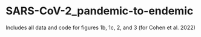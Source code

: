 # SARS-CoV-2_pandemic-to-endemic
Includes all data and code for figures 1b, 1c, 2, and 3 (for Cohen et al. 2022)
